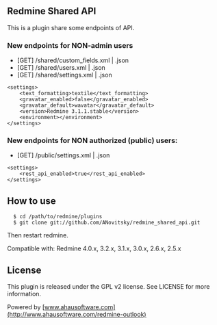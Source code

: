 Redmine Shared API
-------

This is a plugin share some endpoints of API.

### New endpoints for NON-admin users

* [GET] /shared/custom_fields.xml | .json
* [GET] /shared/users.xml | .json
* [GET] /shared/settings.xml | .json

```
<settings>
    <text_formatting>textile</text_formatting>
    <gravatar_enabled>false</gravatar_enabled>
    <gravatar_default>wavatar</gravatar_default>
    <version>Redmine 3.1.1.stable</version>
    <environment></environment>
</settings>
```

### New endpoints for NON authorized (public) users:

* [GET] /public/settings.xml | .json

```
<settings>
	<rest_api_enabled>true</rest_api_enabled>
</settings>
```

How to use
-------
```
  $ cd /path/to/redmine/plugins
  $ git clone git://github.com/ANovitsky/redmine_shared_api.git
```
Then restart redmine.

Compatible with:	Redmine 4.0.x, 3.2.x, 3.1.x, 3.0.x, 2.6.x, 2.5.x

License
-------

This plugin is released under the GPL v2 license. See
LICENSE for more information.

Powered by [www.ahausoftware.com](http://www.ahausoftware.com/redmine-outlook) 
